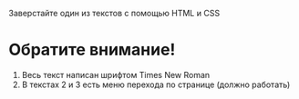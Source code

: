 Заверстайте один из текстов с помощью HTML и CSS

# Обратите внимание!
1) Весь текст написан шрифтом Times New Roman
2) В текстах 2 и 3 есть меню перехода по странице (должно работать)